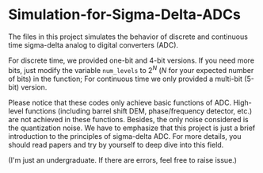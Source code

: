 # Simulation-for-Sigma-Delta-ADCs

The files in this project simulates the behavior of discrete and continuous time sigma-delta analog to digital converters (ADC). 

For discrete time, we provided one-bit and 4-bit versions. If you need more bits, just modify the variable `num_levels` to $2^N$ ($N$ for your expected number of bits) in the function; For continuous time we only provided a multi-bit (5-bit) version. 

Please notice that these codes only achieve basic functions of ADC. High-level functions (including barrel shift DEM, phase/frequency detector, etc.) are not achieved in these functions. Besides, the only noise considered is the quantization noise. We have to emphasize that this project is just a brief introduction to the principles of sigma-delta ADC. For more details, you should read papers and try by yourself to deep dive into this field.

(I'm just an undergraduate. If there are errors, feel free to raise issue.)
